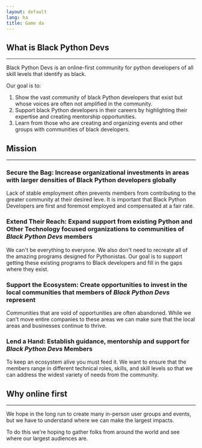 ```yaml
---
layout: default
lang: ha
title: Game da
---
```


## What is Black Python Devs

---

Black Python Devs is an online-first community for python developers of all skill levels that identify as black.

Our goal is to:

1. Show the vast community of black Python developers that exist but whose voices are often not amplified in the community.
2. Support black Python developers in their careers by highlighting their expertise and creating mentorship opportunities.
3. Learn from those who are creating and organizing events and other groups with communities of black developers.

## Mission

---

### Secure the Bag: Increase organizational investments in areas with larger densities of Black Python developers globally

Lack of stable employment often prevents members from contributing to the greater community at their desired leve. It is important that Black Python Developers are first and foremost employed and compensated at a fair rate.

### Extend Their Reach: Expand support from existing Python and Other Technology focused organizations to communities of _Black Python Devs_ members

We can't be everything to everyone. We also don't need to recreate all of the amazing programs designed for Pythonistas. Our goal is to support getting these existing programs to Black developers and fill in the gaps where they exist.

### Support the Ecosystem: Create opportunities to invest in the local communities that members of _Black Python Devs_ represent

Communities that are void of opportunities are often abandoned. While we can't move entire companies to these areas we can make sure that the local areas and businesses continue to thrive.

### Lend a Hand: Establish guidance, mentorship and support for _Black Python Devs_ Members

To keep an ecosystem alive you must feed it. We want to ensure that the members range in different technical roles, skills, and skill levels so that we can address the widest variety of needs from the community.

## Why online first

---

We hope in the long run to create many in-person user groups and events, but we have to understand where we can make the largest impacts.

To do this we're hoping to gather folks from around the world and see where our largest audiences are.

